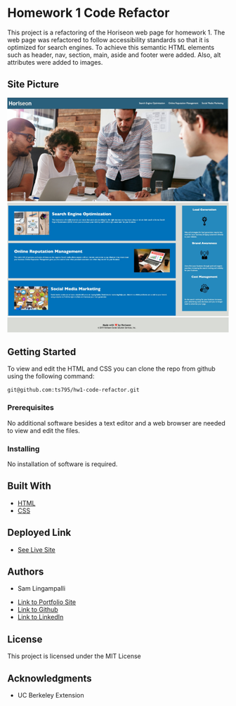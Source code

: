 # Homework 1 Code Refactor
This project is a refactoring of the Horiseon web page for homework 1. The web page was refactored to follow accessibility standards so that it is optimized for search engines. To achieve this semantic HTML elements such as header, nav, section, main, aside and footer were added. Also, alt attributes were added to images.

## Site Picture
![Site](site1.jpg)
![Site](site2.jpg)
![Site](site3.jpg)

## Getting Started

To view and edit the HTML and CSS you can clone the repo from github using the following command:

```
git@github.com:ts795/hw1-code-refactor.git
```

### Prerequisites
No additional software besides a text editor and a web browser are needed to view and edit the files.


### Installing
No installation of software is required.


## Built With

* [HTML](https://developer.mozilla.org/en-US/docs/Web/HTML)
* [CSS](https://developer.mozilla.org/en-US/docs/Web/CSS)

## Deployed Link

* [See Live Site](https://ts795.github.io/hw1-code-refactor/)


## Authors

* Sam Lingampalli 

- [Link to Portfolio Site](https://ts795.github.io/)
- [Link to Github](https://github.com/ts795)
- [Link to LinkedIn](https://www.linkedin.com/in/sam-l-3b3838132/)


## License

This project is licensed under the MIT License 

## Acknowledgments

* UC Berkeley Extension